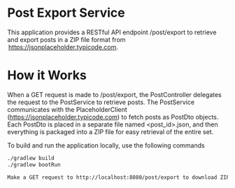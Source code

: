 # Post Export Service
This application provides a RESTful API endpoint /post/export to retrieve and export posts in a ZIP file format from  https://jsonplaceholder.typicode.com.

# How it Works
When a GET request is made to /post/export, the PostController delegates the request to the PostService to retrieve posts. The PostService communicates with the PlaceholderClient (https://jsonplaceholder.typicode.com) to fetch posts as PostDto objects. Each PostDto is placed in a separate file named <post_id>.json, and then everything is packaged into a ZIP file for easy retrieval of the entire set.

To build and run the application locally, use the following commands

```bash
./gradlew build
./gradlew bootRun

Make a GET request to http://localhost:8080/post/export to download ZIP file